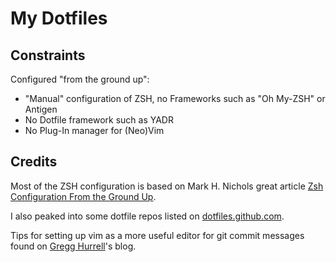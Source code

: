 # My Dotfiles

## Constraints

Configured "from the ground up":

 - "Manual" configuration of ZSH, no Frameworks such as "Oh My-ZSH" or Antigen
 - No Dotfile framework such as YADR
 - No Plug-In manager for (Neo)Vim

## Credits

Most of the ZSH configuration is based on Mark H. Nichols great article [Zsh Configuration From the Ground Up](http://zanshin.net/2013/02/02/zsh-configuration-from-the-ground-up/).

I also peaked into some dotfile repos listed on [dotfiles.github.com](https://dotfiles.github.io/).

Tips for setting up vim as a more useful editor for git commit messages found on [Gregg Hurrell](https://wincent.com/blog/automatic-wrapping-of-git-commit-messages-using-vim)'s blog.
